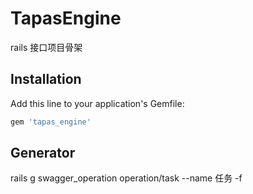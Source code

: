 # TapasEngine

rails 接口项目骨架

## Installation

Add this line to your application's Gemfile:

```ruby
gem 'tapas_engine'
```

## Generator

rails g swagger_operation operation/task --name 任务 -f
